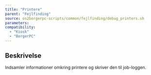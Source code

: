 ```yaml
---
title: "Printere"
parent: "Fejlfinding"
source: os2borgerpc-scripts/common/fejlfinding/debug_printers.sh
parameters:
compatibility:
  - "Kiosk"
  - "BorgerPC"
---
```


## Beskrivelse
Indsamler informationer omkring printere og skriver den til job-loggen.